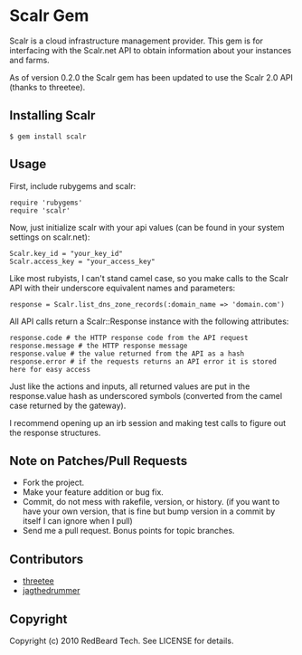 # Scalr Gem

Scalr is a cloud infrastructure management provider. This gem is for interfacing with the Scalr.net API to obtain information about your instances and farms.

As of version 0.2.0 the Scalr gem has been updated to use the Scalr 2.0 API (thanks to threetee).

## Installing Scalr

    $ gem install scalr

## Usage

First, include rubygems and scalr:

    require 'rubygems'
    require 'scalr'

Now, just initialize scalr with your api values (can be found in your system settings on scalr.net):

    Scalr.key_id = "your_key_id"
    Scalr.access_key = "your_access_key"

Like most rubyists, I can't stand camel case, so you make calls to the Scalr API with their underscore equivalent names and parameters:

    response = Scalr.list_dns_zone_records(:domain_name => 'domain.com')

All API calls return a Scalr::Response instance with the following attributes:

    response.code # the HTTP response code from the API request
    response.message # the HTTP response message
    response.value # the value returned from the API as a hash
    response.error # if the requests returns an API error it is stored here for easy access

Just like the actions and inputs, all returned values are put in the response.value hash as underscored symbols (converted from the camel case returned by the gateway). 

I recommend opening up an irb session and making test calls to figure out the response structures.

## Note on Patches/Pull Requests
 
* Fork the project.
* Make your feature addition or bug fix.
* Commit, do not mess with rakefile, version, or history.
  (if you want to have your own version, that is fine but bump version in a commit by itself I can ignore when I pull)
* Send me a pull request. Bonus points for topic branches.

## Contributors

* [threetee](https://github.com/threetee)
* [jagthedrummer](https://github.com/jagthedrummer)

## Copyright

Copyright (c) 2010 RedBeard Tech. See LICENSE for details.
